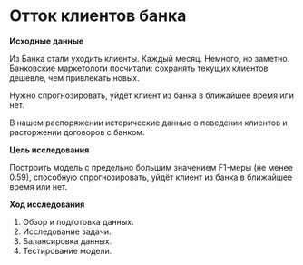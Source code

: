 # Отток клиентов банка

**Иcходные данные**

Из Банка стали уходить клиенты. Каждый месяц. Немного, но заметно. Банковские маркетологи посчитали: сохранять текущих клиентов дешевле, чем привлекать новых. 

Нужно спрогнозировать, уйдёт клиент из банка в ближайшее время или нет.

В нашем распоряжении исторические данные о поведении клиентов и расторжении договоров с банком. 

**Цель исследования**

Построить модель с предельно большим значением F1-меры (не менее 0.59), способную спрогнозировать, уйдёт клиент из банка в ближайшее время или нет.

**Ход исследования**
1. Обзор и подготовка данных.
2. Исследование задачи.
3. Балансировка данных.
4. Тестирование модели.